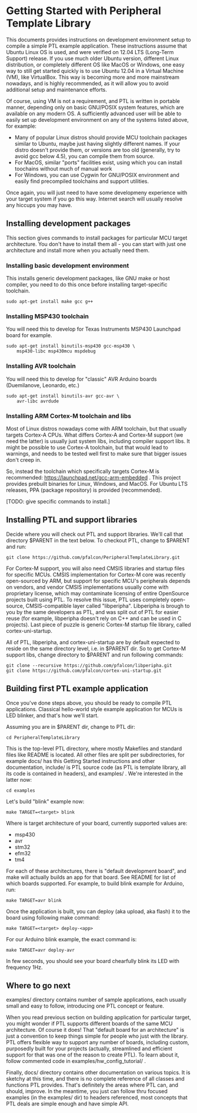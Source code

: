 Getting Started with Peripheral Template Library
================================================

This documents provides instructions on development environment setup to
compile a simple PTL example application. These instructions assume that
Ubuntu Linux OS is used, and were verified on 12.04 LTS (Long-Term Support)
release. If you use much older Ubuntu version, different Linux distribution,
or completely different OS like MacOS or Windows, one easy way to still
get started quickly is to use Ubuntu 12.04 in a Virtual Machine (VM), like
VirtualBox. This way is becoming more and more mainstream nowadays, and is
highly recommended, as it will allow you to avoid additional setup and
maintenance efforts.

Of course, using VM is not a requirement, and PTL is written in portable
manner, depending only on basic GNU/POSIX system features, which are
available on any modern OS. A sufficiently advanced user will be able to
easily set up development environment on any of the systems listed above,
for example:

* Many of popular Linux distros should provide MCU toolchain packages
  similar to Ubuntu, maybe just having slightly different names. If your
  distro doesn't provide them, or versions are too old (generally, try to
  avoid gcc below 4.5), you can compile them from source.
* For MacOS, similar "ports" facilities exist, using which you can install
  toochains without much of manual work
* For Windows, you can use Cygwin for GNU/POSIX environment and easily
  find precompiled toolchains and support utilities.

Once again, you will just need to have some developmeny experience with your
target system if you go this way. Internet search will usually resolve any
hiccups you may have.

Installing development packages
-------------------------------
This section gives commands to install packages for particular MCU target
architecture. You don't have to install them all - you can start with
just one architecture and install more when you actually need them.


### Installing basic development environment

This installs generic development packages, like GNU make or host compiler,
you need to do this once before installing target-specific toolchain.

    sudo apt-get install make gcc g++

### Installing MSP430 toolchain

You will need this to develop for Texas Instruments MSP430 Launchpad board
for example.

    sudo apt-get install binutils-msp430 gcc-msp430 \
        msp430-libc msp430mcu mspdebug

### Installing AVR toolchain

You will need this to develop for "classic" AVR Arduino boards (Duemilanove,
Leonardo, etc.)

    sudo apt-get install binutils-avr gcc-avr \
        avr-libc avrdude

### Installing ARM Cortex-M toolchain and libs

Most of Linux distros nowadays come with ARM toolchain, but that usually
targets Cortex-A CPUs. What differs Cortex-A and Cortex-M support (we need
the latter) is usually just system libs, including compiler support libs.
It might be possible to use Cortex-A toolchain, but that would lead to
warnings, and needs to be tested well first to make sure that bigger issues
don't creep in.

So, instead the toolchain which specifically targets Cortex-M is recommended:
https://launchpad.net/gcc-arm-embedded . This project provides prebuilt
binaries for Linux, Windows, and MacOS. For Ubuntu LTS releases, PPA (package
repository) is provided (recommended).

[TODO: give specific commands to install.]

Installing PTL and support libraries
------------------------------------
Decide where you will check out PTL and support libraries. We'll call
that directory $PARENT in the text below. To checkout PTL, change to
$PARENT and run:

    git clone https://github.com/pfalcon/PeripheralTemplateLibrary.git

For Cortex-M support, you will also need CMSIS libraries and startup files
for specific MCUs. CMSIS implementation for Cortex-M core was recently
open-sourced by ARM, but support for specific MCU's peripherals depends
on vendors, and vendor CMSIS implementations usually come with proprietary
license, which may contaminate licensing of entire OpenSource projects
built using PTL. To resolve this issue, PTL uses completely open-source,
CMSIS-compatible layer called "libperipha". Libperipha is brough to you
by the same developers as PTL, and was split out of PTL for easier reuse
(for example, libperipha doesn't rely on C++ and can be used in C projects).
Last piece of puzzle is generic Cortex-M startup file library, called
cortex-uni-startup.

All of PTL, libperipha, and cortex-uni-startup are by default expected to
reside on the same directory level, i.e. in $PARENT dir. So to get
Cortex-M support libs, change directory to $PARENT and run following commands:

    git clone --recursive https://github.com/pfalcon/libperipha.git
    git clone https://github.com/pfalcon/cortex-uni-startup.git

Building first PTL example application
--------------------------------------
Once you've done steps above, you should be ready to compile PTL applications.
Classical hello-world style example application for MCUs is LED blinker,
and that's how we'll start.

Assuming you are in $PARENT dir, change to PTL dir:

    cd PeripheralTemplateLibrary

This is the top-level PTL directory, where mostly Makefiles and standard files
like README is located. All other files are split per subdirectories, for
example docs/ has this Getting Started instructions and other documentation,
include/ is PTL source code (as PTL is template library, all its code is
contained in headers), and examples/ . We're interested in the latter now:

    cd examples

Let's build "blink" example now:

    make TARGET=<target> blink

Where <target> is target architecture of your board, currently supported values
are:

* msp430
* avr
* stm32
* efm32
* tm4

For each of these architectures, there is "default development board", and make
will actually builds an app for that board. See README for list of which boards
supported. For example, to build blink example for Arduino, run:

    make TARGET=avr blink

Once the application is built, you can deploy (aka upload, aka flash) it to the
board using following make command:

    make TARGET=<target> deploy-<app>

For our Arduino blink example, the exact command is:

    make TARGET=avr deploy-avr

In few seconds, you should see your board chearfully blink its LED with
frequency 1Hz.

Where to go next
----------------
examples/ directory contains number of sample applications, each usually small
and easy to follow, introducing one PTL concept or feature.

When you read previous section on building application for particular
target, you might wonder if PTL supports different boards of the same MCU
architecture. Of course it does! That "default board for an architecture" is
just a convention to keep things simple for people who just with the library.
PTL offers flexible way to support any number of boards, including custom,
purposedly built for your projects (actually, streamlined and efficient
support for that was one of the reason to create PTL). To learn about it,
follow commented code in examples/hw_config_tutorial/ .

Finally, docs/ directory contains other documentation on various topics.
It is sketchy at this time, and there is no complete reference of all
classes and functions PTL provides. That's definitely the areas where
PTL can, and should, improve. In the meantime, you just can follow
thru focused examples (in the examples/ dir) to headers referenced, most
concepts that PTL deals are simple enough and have simple API.
